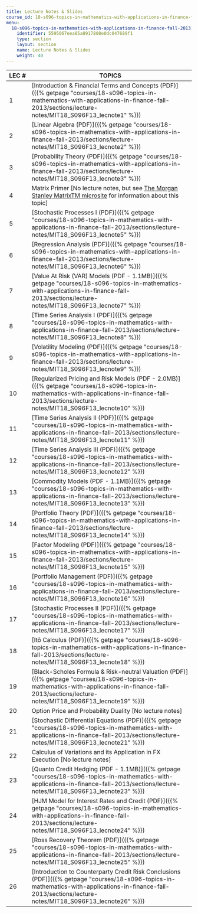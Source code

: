 ```yaml
---
title: Lecture Notes & Slides
course_id: 18-s096-topics-in-mathematics-with-applications-in-finance-fall-2013
menu:
  18-s096-topics-in-mathematics-with-applications-in-finance-fall-2013:
    identifier: 5595067eea85a8917808e0dc047689f1
    type: section
    layout: section
    name: Lecture Notes & Slides
    weight: 40
---
```

| LEC # | TOPICS |
| --- | --- |
| 1 | [Introduction & Financial Terms and Concepts (PDF)]({{% getpage "courses/18-s096-topics-in-mathematics-with-applications-in-finance-fall-2013/sections/lecture-notes/MIT18_S096F13_lecnote1" %}}) |
| 2 | [Linear Algebra (PDF)]({{% getpage "courses/18-s096-topics-in-mathematics-with-applications-in-finance-fall-2013/sections/lecture-notes/MIT18_S096F13_lecnote2" %}}) |
| 3 | [Probability Theory (PDF)]({{% getpage "courses/18-s096-topics-in-mathematics-with-applications-in-finance-fall-2013/sections/lecture-notes/MIT18_S096F13_lecnote3" %}}) |
| 4 | Matrix Primer \[No lecture notes, but see [The Morgan Stanley MatrixTM microsite](http://www.morganstanley.com/matrixinfo/) for information about this topic\] |
| 5 | [Stochastic Processes I (PDF)]({{% getpage "courses/18-s096-topics-in-mathematics-with-applications-in-finance-fall-2013/sections/lecture-notes/MIT18_S096F13_lecnote5" %}}) |
| 6 | [Regression Analysis (PDF)]({{% getpage "courses/18-s096-topics-in-mathematics-with-applications-in-finance-fall-2013/sections/lecture-notes/MIT18_S096F13_lecnote6" %}}) |
| 7 | [Value At Risk (VAR) Models (PDF - 1.1MB)]({{% getpage "courses/18-s096-topics-in-mathematics-with-applications-in-finance-fall-2013/sections/lecture-notes/MIT18_S096F13_lecnote7" %}}) |
| 8 | [Time Series Analysis I (PDF)]({{% getpage "courses/18-s096-topics-in-mathematics-with-applications-in-finance-fall-2013/sections/lecture-notes/MIT18_S096F13_lecnote8" %}}) |
| 9 | [Volatility Modeling (PDF)]({{% getpage "courses/18-s096-topics-in-mathematics-with-applications-in-finance-fall-2013/sections/lecture-notes/MIT18_S096F13_lecnote9" %}}) |
| 10 | [Regularized Pricing and Risk Models (PDF - 2.0MB)]({{% getpage "courses/18-s096-topics-in-mathematics-with-applications-in-finance-fall-2013/sections/lecture-notes/MIT18_S096F13_lecnote10" %}}) |
| 11 | [Time Series Analysis II (PDF)]({{% getpage "courses/18-s096-topics-in-mathematics-with-applications-in-finance-fall-2013/sections/lecture-notes/MIT18_S096F13_lecnote11" %}}) |
| 12 | [Time Series Analysis III (PDF)]({{% getpage "courses/18-s096-topics-in-mathematics-with-applications-in-finance-fall-2013/sections/lecture-notes/MIT18_S096F13_lecnote12" %}}) |
| 13 | [Commodity Models (PDF - 1.1MB)]({{% getpage "courses/18-s096-topics-in-mathematics-with-applications-in-finance-fall-2013/sections/lecture-notes/MIT18_S096F13_lecnote13" %}}) |
| 14 | [Portfolio Theory (PDF)]({{% getpage "courses/18-s096-topics-in-mathematics-with-applications-in-finance-fall-2013/sections/lecture-notes/MIT18_S096F13_lecnote14" %}}) |
| 15 | [Factor Modeling (PDF)]({{% getpage "courses/18-s096-topics-in-mathematics-with-applications-in-finance-fall-2013/sections/lecture-notes/MIT18_S096F13_lecnote15" %}}) |
| 16 | [Portfolio Management (PDF)]({{% getpage "courses/18-s096-topics-in-mathematics-with-applications-in-finance-fall-2013/sections/lecture-notes/MIT18_S096F13_lecnote16" %}}) |
| 17 | [Stochastic Processes II (PDF)]({{% getpage "courses/18-s096-topics-in-mathematics-with-applications-in-finance-fall-2013/sections/lecture-notes/MIT18_S096F13_lecnote17" %}}) |
| 18 | [Itō Calculus (PDF)]({{% getpage "courses/18-s096-topics-in-mathematics-with-applications-in-finance-fall-2013/sections/lecture-notes/MIT18_S096F13_lecnote18" %}}) |
| 19 | [Black-Scholes Formula & Risk-neutral Valuation (PDF)]({{% getpage "courses/18-s096-topics-in-mathematics-with-applications-in-finance-fall-2013/sections/lecture-notes/MIT18_S096F13_lecnote19" %}}) |
| 20 | Option Price and Probability Duality \[No lecture notes\] |
| 21 | [Stochastic Differential Equations (PDF)]({{% getpage "courses/18-s096-topics-in-mathematics-with-applications-in-finance-fall-2013/sections/lecture-notes/MIT18_S096F13_lecnote21" %}}) |
| 22 | Calculus of Variations and its Application in FX Execution \[No lecture notes\] |
| 23 | [Quanto Credit Hedging (PDF - 1.1MB)]({{% getpage "courses/18-s096-topics-in-mathematics-with-applications-in-finance-fall-2013/sections/lecture-notes/MIT18_S096F13_lecnote23" %}}) |
| 24 | [HJM Model for Interest Rates and Credit (PDF)]({{% getpage "courses/18-s096-topics-in-mathematics-with-applications-in-finance-fall-2013/sections/lecture-notes/MIT18_S096F13_lecnote24" %}}) |
| 25 | [Ross Recovery Theorem (PDF)]({{% getpage "courses/18-s096-topics-in-mathematics-with-applications-in-finance-fall-2013/sections/lecture-notes/MIT18_S096F13_lecnote25" %}}) |
| 26 | [Introduction to Counterparty Credit Risk Conclusions (PDF)]({{% getpage "courses/18-s096-topics-in-mathematics-with-applications-in-finance-fall-2013/sections/lecture-notes/MIT18_S096F13_lecnote26" %}})
